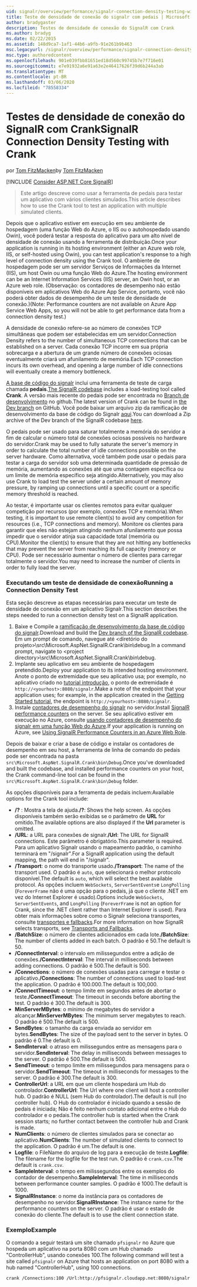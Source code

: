 ```yaml
---
uid: signalr/overview/performance/signalr-connection-density-testing-with-crank
title: Teste de densidade de conexão do signalr com pedais | Microsoft Docs
author: bradygaster
description: Testes de densidade de conexão do SignalR com Crank
ms.author: bradyg
ms.date: 02/22/2015
ms.assetid: 148d9ca7-1af1-44b6-a9fb-91e261b9b463
msc.legacyurl: /signalr/overview/performance/signalr-connection-density-testing-with-crank
msc.type: authoredcontent
ms.openlocfilehash: 901e039fbb81651ed18d560c99745b7e7f716e01
ms.sourcegitcommit: e7e91932a6e91a63e2e46417626f39d6b244a3ab
ms.translationtype: MT
ms.contentlocale: pt-BR
ms.lasthandoff: 03/06/2020
ms.locfileid: "78558334"
---
```

# <a name="signalr-connection-density-testing-with-crank"></a><span data-ttu-id="e3590-103">Testes de densidade de conexão do SignalR com Crank</span><span class="sxs-lookup"><span data-stu-id="e3590-103">SignalR Connection Density Testing with Crank</span></span>

<span data-ttu-id="e3590-104">por [Tom FitzMacken](https://github.com/tfitzmac)</span><span class="sxs-lookup"><span data-stu-id="e3590-104">by [Tom FitzMacken](https://github.com/tfitzmac)</span></span>

[!INCLUDE [Consider ASP.NET Core SignalR](~/includes/signalr/signalr-version-disambiguation.md)]

> <span data-ttu-id="e3590-105">Este artigo descreve como usar a ferramenta de pedais para testar um aplicativo com vários clientes simulados.</span><span class="sxs-lookup"><span data-stu-id="e3590-105">This article describes how to use the Crank tool to test an application with multiple simulated clients.</span></span>

<span data-ttu-id="e3590-106">Depois que o aplicativo estiver em execução em seu ambiente de hospedagem (uma função Web do Azure, o IIS ou o autohospedado usando Owin), você poderá testar a resposta do aplicativo para um alto nível de densidade de conexão usando a ferramenta de distribuição.</span><span class="sxs-lookup"><span data-stu-id="e3590-106">Once your application is running in its hosting environment (either an Azure web role, IIS, or self-hosted using Owin), you can test application's response to a high level of connection density using the Crank tool.</span></span> <span data-ttu-id="e3590-107">O ambiente de hospedagem pode ser um servidor Serviços de Informações da Internet (IIS), um host Owin ou uma função Web do Azure.</span><span class="sxs-lookup"><span data-stu-id="e3590-107">The hosting environment can be an Internet Information Services (IIS) server, an Owin host, or an Azure web role.</span></span> <span data-ttu-id="e3590-108">(Observação: os contadores de desempenho não estão disponíveis em aplicativos Web do Azure App Service, portanto, você não poderá obter dados de desempenho de um teste de densidade de conexão.)</span><span class="sxs-lookup"><span data-stu-id="e3590-108">(Note: Performance counters are not available on Azure App Service Web Apps, so you will not be able to get performance data from a connection density test.)</span></span>

<span data-ttu-id="e3590-109">A densidade de conexão refere-se ao número de conexões TCP simultâneas que podem ser estabelecidas em um servidor.</span><span class="sxs-lookup"><span data-stu-id="e3590-109">Connection Density refers to the number of simultaneous TCP connections that can be established on a server.</span></span> <span data-ttu-id="e3590-110">Cada conexão TCP incorre em sua própria sobrecarga e a abertura de um grande número de conexões ociosas eventualmente criará um afunilamento de memória.</span><span class="sxs-lookup"><span data-stu-id="e3590-110">Each TCP connection incurs its own overhead, and opening a large number of idle connections will eventually create a memory bottleneck.</span></span>

<span data-ttu-id="e3590-111">[A base de código do signalr](https://github.com/signalr/signalr) inclui uma ferramenta de teste de carga chamada **pedais**.</span><span class="sxs-lookup"><span data-stu-id="e3590-111">[The SignalR codebase](https://github.com/signalr/signalr) includes a load-testing tool called **Crank**.</span></span> <span data-ttu-id="e3590-112">A versão mais recente do pedais pode ser encontrada no [Branch de desenvolvimento](https://github.com/SignalR/signalr/tree/dev) no github.</span><span class="sxs-lookup"><span data-stu-id="e3590-112">The latest version of Crank can be found in [the Dev branch](https://github.com/SignalR/signalr/tree/dev) on GitHub.</span></span> <span data-ttu-id="e3590-113">Você pode baixar um arquivo zip da ramificação de desenvolvimento da base de código do Signalr [aqui](https://github.com/SignalR/SignalR/archive/dev.zip).</span><span class="sxs-lookup"><span data-stu-id="e3590-113">You can download a Zip archive of the Dev branch of the SignalR codebase [here](https://github.com/SignalR/SignalR/archive/dev.zip).</span></span>

<span data-ttu-id="e3590-114">O pedais pode ser usado para saturar totalmente a memória do servidor a fim de calcular o número total de conexões ociosas possíveis no hardware do servidor.</span><span class="sxs-lookup"><span data-stu-id="e3590-114">Crank may be used to fully saturate the server's memory in order to calculate the total number of idle connections possible on the server hardware.</span></span> <span data-ttu-id="e3590-115">Como alternativa, você também pode usar o pedais para testar a carga do servidor sob uma determinada quantidade de pressão de memória, aumentando as conexões até que uma contagem específica ou um limite de memória específico seja atingido.</span><span class="sxs-lookup"><span data-stu-id="e3590-115">Alternatively, you may also use Crank to load test the server under a certain amount of memory pressure, by ramping up connections until a specific count or a specific memory threshold is reached.</span></span>

<span data-ttu-id="e3590-116">Ao testar, é importante usar os clientes remotos para evitar qualquer competição por recursos (por exemplo, conexões TCP e memória).</span><span class="sxs-lookup"><span data-stu-id="e3590-116">When testing, it is important to use remote client(s) to avoid any competition for resources (i.e., TCP connections and memory).</span></span> <span data-ttu-id="e3590-117">Monitore os clientes para garantir que eles não estejam atingindo nenhum afunilamento que possa impedir que o servidor atinja sua capacidade total (memória ou CPU).</span><span class="sxs-lookup"><span data-stu-id="e3590-117">Monitor the client(s) to ensure that they are not hitting any bottlenecks that may prevent the server from reaching its full capacity (memory or CPU).</span></span> <span data-ttu-id="e3590-118">Pode ser necessário aumentar o número de clientes para carregar totalmente o servidor.</span><span class="sxs-lookup"><span data-stu-id="e3590-118">You may need to increase the number of clients in order to fully load the server.</span></span>

### <a name="running-a-connection-density-test"></a><span data-ttu-id="e3590-119">Executando um teste de densidade de conexão</span><span class="sxs-lookup"><span data-stu-id="e3590-119">Running a Connection Density Test</span></span>

<span data-ttu-id="e3590-120">Esta seção descreve as etapas necessárias para executar um teste de densidade de conexão em um aplicativo Signalr.</span><span class="sxs-lookup"><span data-stu-id="e3590-120">This section describes the steps needed to run a connection density test on a SignalR application.</span></span>

1. <span data-ttu-id="e3590-121">Baixe e Compile a [ramificação de desenvolvimento da base de código do signalr](https://github.com/SignalR/SignalR/archive/dev.zip).</span><span class="sxs-lookup"><span data-stu-id="e3590-121">Download and build the [Dev branch of the SignalR codebase](https://github.com/SignalR/SignalR/archive/dev.zip).</span></span> <span data-ttu-id="e3590-122">Em um prompt de comando, navegue até &lt;diretório do projeto&gt;\src\Microsoft.AspNet.SignalR.Crank\bin\debug.</span><span class="sxs-lookup"><span data-stu-id="e3590-122">In a command prompt, navigate to &lt;project directory&gt;\src\Microsoft.AspNet.SignalR.Crank\bin\debug.</span></span>
2. <span data-ttu-id="e3590-123">Implante seu aplicativo em seu ambiente de hospedagem pretendido.</span><span class="sxs-lookup"><span data-stu-id="e3590-123">Deploy your application to its intended hosting environment.</span></span> <span data-ttu-id="e3590-124">Anote o ponto de extremidade que seu aplicativo usa; por exemplo, no aplicativo criado no [tutorial introdução](../getting-started/tutorial-getting-started-with-signalr.md), o ponto de extremidade é `http://<yourhost>:8080/signalr`.</span><span class="sxs-lookup"><span data-stu-id="e3590-124">Make a note of the endpoint that your application uses; for example, in the application created in the [Getting Started tutorial](../getting-started/tutorial-getting-started-with-signalr.md), the endpoint is `http://<yourhost>:8080/signalr`.</span></span>
3. <span data-ttu-id="e3590-125">Instale [contadores de desempenho do signalr](signalr-performance.md#perfcounters) no servidor.</span><span class="sxs-lookup"><span data-stu-id="e3590-125">Install [SignalR performance counters](signalr-performance.md#perfcounters) on the server.</span></span> <span data-ttu-id="e3590-126">Se seu aplicativo estiver em execução no Azure, consulte [usando contadores de desempenho do signalr em uma função Web do Azure](using-signalr-performance-counters-in-an-azure-web-role.md).</span><span class="sxs-lookup"><span data-stu-id="e3590-126">If your application is running on Azure, see [Using SignalR Performance Counters in an Azure Web Role](using-signalr-performance-counters-in-an-azure-web-role.md).</span></span>

<span data-ttu-id="e3590-127">Depois de baixar e criar a base de código e instalar os contadores de desempenho em seu host, a ferramenta de linha de comando do pedais pode ser encontrada na pasta `src\Microsoft.AspNet.SignalR.Crank\bin\Debug`.</span><span class="sxs-lookup"><span data-stu-id="e3590-127">Once you've downloaded and built the codebase, and installed performance counters on your host, the Crank command-line tool can be found in the `src\Microsoft.AspNet.SignalR.Crank\bin\Debug` folder.</span></span>

<span data-ttu-id="e3590-128">As opções disponíveis para a ferramenta de pedais incluem:</span><span class="sxs-lookup"><span data-stu-id="e3590-128">Available options for the Crank tool include:</span></span>

- <span data-ttu-id="e3590-129">**/?** : Mostra a tela de ajuda.</span><span class="sxs-lookup"><span data-stu-id="e3590-129">**/?**: Shows the help screen.</span></span> <span data-ttu-id="e3590-130">As opções disponíveis também serão exibidas se o parâmetro de **URL** for omitido.</span><span class="sxs-lookup"><span data-stu-id="e3590-130">The available options are also displayed if the **Url** parameter is omitted.</span></span>
- <span data-ttu-id="e3590-131">**/URL**: a URL para conexões de signalr.</span><span class="sxs-lookup"><span data-stu-id="e3590-131">**/Url**: The URL for SignalR connections.</span></span> <span data-ttu-id="e3590-132">Este parâmetro é obrigatório.</span><span class="sxs-lookup"><span data-stu-id="e3590-132">This parameter is required.</span></span> <span data-ttu-id="e3590-133">Para um aplicativo Signalr usando o mapeamento padrão, o caminho terminará em "/signalr".</span><span class="sxs-lookup"><span data-stu-id="e3590-133">For a SignalR application using the default mapping, the path will end in "/signalr".</span></span>
- <span data-ttu-id="e3590-134">**/Transport**: o nome do transporte usado.</span><span class="sxs-lookup"><span data-stu-id="e3590-134">**/Transport**: The name of the transport used.</span></span> <span data-ttu-id="e3590-135">O padrão é `auto`, que selecionará o melhor protocolo disponível.</span><span class="sxs-lookup"><span data-stu-id="e3590-135">The default is `auto`, which will select the best available protocol.</span></span> <span data-ttu-id="e3590-136">As opções incluem `WebSockets`, `ServerSentEvents`e `LongPolling` (`ForeverFrame` não é uma opção para o pedais, já que o cliente .NET em vez do Internet Explorer é usado).</span><span class="sxs-lookup"><span data-stu-id="e3590-136">Options include `WebSockets`, `ServerSentEvents`, and `LongPolling` (`ForeverFrame` is not an option for Crank, since the .NET client rather than Internet Explorer is used).</span></span> <span data-ttu-id="e3590-137">Para obter mais informações sobre como o Signalr seleciona transportes, consulte [transportes e fallbacks](../getting-started/introduction-to-signalr.md#transports).</span><span class="sxs-lookup"><span data-stu-id="e3590-137">For more information on how SignalR selects transports, see [Transports and Fallbacks](../getting-started/introduction-to-signalr.md#transports).</span></span>
- <span data-ttu-id="e3590-138">**/BatchSize**: o número de clientes adicionados em cada lote.</span><span class="sxs-lookup"><span data-stu-id="e3590-138">**/BatchSize**: The number of clients added in each batch.</span></span> <span data-ttu-id="e3590-139">O padrão é 50.</span><span class="sxs-lookup"><span data-stu-id="e3590-139">The default is 50.</span></span>
- <span data-ttu-id="e3590-140">**/ConnectInterval**: o intervalo em milissegundos entre a adição de conexões.</span><span class="sxs-lookup"><span data-stu-id="e3590-140">**/ConnectInterval**: The interval in milliseconds between adding connections.</span></span> <span data-ttu-id="e3590-141">O padrão é 500.</span><span class="sxs-lookup"><span data-stu-id="e3590-141">The default is 500.</span></span>
- <span data-ttu-id="e3590-142">**/Connections**: o número de conexões usadas para carregar e testar o aplicativo.</span><span class="sxs-lookup"><span data-stu-id="e3590-142">**/Connections**: The number of connections used to load-test the application.</span></span> <span data-ttu-id="e3590-143">O padrão é 100.000.</span><span class="sxs-lookup"><span data-stu-id="e3590-143">The default is 100,000.</span></span>
- <span data-ttu-id="e3590-144">**/ConnectTimeout**: o tempo limite em segundos antes de abortar o teste.</span><span class="sxs-lookup"><span data-stu-id="e3590-144">**/ConnectTimeout**: The timeout in seconds before aborting the test.</span></span> <span data-ttu-id="e3590-145">O padrão é 300.</span><span class="sxs-lookup"><span data-stu-id="e3590-145">The default is 300.</span></span>
- <span data-ttu-id="e3590-146">**MinServerMBytes**: o mínimo de megabytes do servidor a alcançar.</span><span class="sxs-lookup"><span data-stu-id="e3590-146">**MinServerMBytes**: The minimum server megabytes to reach.</span></span> <span data-ttu-id="e3590-147">O padrão é 500.</span><span class="sxs-lookup"><span data-stu-id="e3590-147">The default is 500.</span></span>
- <span data-ttu-id="e3590-148">**SendBytes**: o tamanho da carga enviada ao servidor em bytes.</span><span class="sxs-lookup"><span data-stu-id="e3590-148">**SendBytes**: The size of the payload sent to the server in bytes.</span></span> <span data-ttu-id="e3590-149">O padrão é 0.</span><span class="sxs-lookup"><span data-stu-id="e3590-149">The default is 0.</span></span>
- <span data-ttu-id="e3590-150">**SendInterval**: o atraso em milissegundos entre as mensagens para o servidor.</span><span class="sxs-lookup"><span data-stu-id="e3590-150">**SendInterval**: The delay in milliseconds between messages to the server.</span></span> <span data-ttu-id="e3590-151">O padrão é 500.</span><span class="sxs-lookup"><span data-stu-id="e3590-151">The default is 500.</span></span>
- <span data-ttu-id="e3590-152">**SendTimeout**: o tempo limite em milissegundos para mensagens para o servidor.</span><span class="sxs-lookup"><span data-stu-id="e3590-152">**SendTimeout**: The timeout in milliseconds for messages to the server.</span></span> <span data-ttu-id="e3590-153">O padrão é 300.</span><span class="sxs-lookup"><span data-stu-id="e3590-153">The default is 300.</span></span>
- <span data-ttu-id="e3590-154">**ControllerUrl**: a URL em que um cliente hospedará um Hub do controlador.</span><span class="sxs-lookup"><span data-stu-id="e3590-154">**ControllerUrl**: The Url where one client will host a controller hub.</span></span> <span data-ttu-id="e3590-155">O padrão é NULL (sem Hub do controlador).</span><span class="sxs-lookup"><span data-stu-id="e3590-155">The default is null (no controller hub).</span></span> <span data-ttu-id="e3590-156">O Hub do controlador é iniciado quando a sessão de pedais é iniciada; Não é feito nenhum contato adicional entre o Hub do controlador e o pedais.</span><span class="sxs-lookup"><span data-stu-id="e3590-156">The controller hub is started when the Crank session starts; no further contact between the controller hub and Crank is made.</span></span>
- <span data-ttu-id="e3590-157">**NumClients**: o número de clientes simulados para se conectar ao aplicativo.</span><span class="sxs-lookup"><span data-stu-id="e3590-157">**NumClients**: The number of simulated clients to connect to the application.</span></span> <span data-ttu-id="e3590-158">O padrão é um.</span><span class="sxs-lookup"><span data-stu-id="e3590-158">The default is one.</span></span>
- <span data-ttu-id="e3590-159">**Logfile**: o FileName do arquivo de log para a execução de teste.</span><span class="sxs-lookup"><span data-stu-id="e3590-159">**Logfile**: The filename for the logfile for the test run.</span></span> <span data-ttu-id="e3590-160">O padrão é `crank.csv`.</span><span class="sxs-lookup"><span data-stu-id="e3590-160">The default is `crank.csv`.</span></span>
- <span data-ttu-id="e3590-161">**SampleInterval**: o tempo em milissegundos entre os exemplos do contador de desempenho.</span><span class="sxs-lookup"><span data-stu-id="e3590-161">**SampleInterval**: The time in milliseconds between performance counter samples.</span></span> <span data-ttu-id="e3590-162">O padrão é 1000.</span><span class="sxs-lookup"><span data-stu-id="e3590-162">The default is 1000.</span></span>
- <span data-ttu-id="e3590-163">**SignalRInstance**: o nome da instância para os contadores de desempenho no servidor.</span><span class="sxs-lookup"><span data-stu-id="e3590-163">**SignalRInstance**: The instance name for the performance counters on the server.</span></span> <span data-ttu-id="e3590-164">O padrão é usar o estado de conexão do cliente.</span><span class="sxs-lookup"><span data-stu-id="e3590-164">The default is to use the client connection state.</span></span>

### <a name="example"></a><span data-ttu-id="e3590-165">Exemplo</span><span class="sxs-lookup"><span data-stu-id="e3590-165">Example</span></span>

<span data-ttu-id="e3590-166">O comando a seguir testará um site chamado `pfsignalr` no Azure que hospeda um aplicativo na porta 8080 com um Hub chamado "ControllerHub", usando conexões 100.</span><span class="sxs-lookup"><span data-stu-id="e3590-166">The following command will test a site called `pfsignalr` on Azure that hosts an application on port 8080 with a hub named "ControllerHub", using 100 connections.</span></span>

`crank /Connections:100 /Url:http://pfsignalr.cloudapp.net:8080/signalr`
